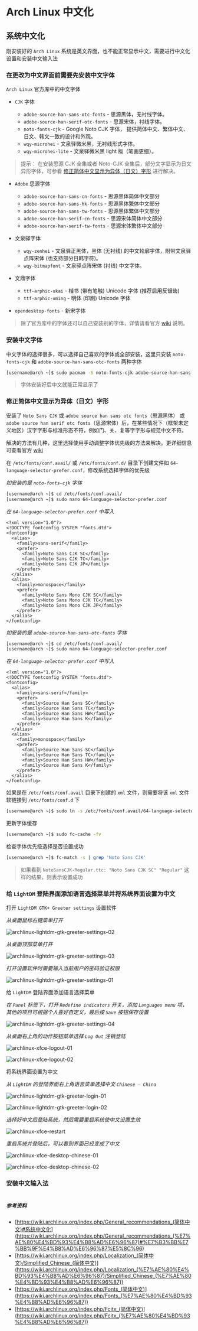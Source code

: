 # Arch Linux 中文化 

## 系统中文化

刚安装好的 `Arch Linux` 系统是英文界面，也不能正常显示中文，需要进行中文化设置和安装中文输入法

### 在更改为中文界面前需要先安装中文字体

`Arch Linux` 官方库中的中文字体

- `CJK` 字体

  - `adobe-source-han-sans-otc-fonts` - 思源黑体，无衬线字体。
  - `adobe-source-han-serif-otc-fonts` - 思源宋体，衬线字体。
  - `noto-fonts-cjk` - Google Noto CJK 字体， 提供简体中文、繁体中文、日文、韩文一致的设计和外观。
  - `wqy-microhei` - 文泉驿微米黑，无衬线形式字体。
  - `wqy-microhei-lite` - 文泉驿微米黑 light 版（笔画更细）。

> 提示： 在安装思源 CJK 全集或者 Noto-CJK 全集后，部分文字显示为日文异形字体，可参看 [修正简体中文显示为异体（日文）字形](arch-linux-chinese-localization.md#修正简体中文显示为异体日文字形) 进行解决。

- `Adobe` 思源字体

  - `adobe-source-han-sans-cn-fonts` - 思源黑体简体中文部分
  - `adobe-source-han-sans-hk-fonts` - 思源黑体繁体中文部分
  - `adobe-source-han-sans-tw-fonts` - 思源黑体繁体中文部分
  - `adobe-source-han-serif-cn-fonts` - 思源宋体简体中文部分
  - `adobe-source-han-serif-tw-fonts` - 思源宋体繁体中文部分

- 文泉驿字体

  - `wqy-zenhei` - 文泉驿正黑体，黑体 (无衬线) 的中文轮廓字体，附带文泉驿点阵宋体 (也支持部分日韩字符)。
  - `wqy-bitmapfont` - 文泉驿点阵宋体 (衬线) 中文字体。

- 文鼎字体

  - `ttf-arphic-ukai` - 楷书 (带有笔触) Unicode 字体 (推荐启用反锯齿)
  - `ttf-arphic-uming` - 明体 (印刷) Unicode 字体
  
- `opendesktop-fonts` - 新宋字体

> 除了官方库中的字体还可以自己安装别的字体，详情请看官方 [wiki](https://wiki.archlinux.org/index.php/Fonts_(%E7%AE%80%E4%BD%93%E4%B8%AD%E6%96%87)#%E4%B8%AD%E6%97%A5%E9%9F%A9%E8%B6%8A%E6%96%87%E5%AD%97) 说明。

### 安装中文字体

中文字体的选择很多，可以选择自己喜欢的字体或全部安装，这里只安装 `noto-fonts-cjk` 和 `adobe-source-han-sans-otc-fonts` 两种字体

```bash
[username@arch ~]$ sudo pacman -S noto-fonts-cjk adobe-source-han-sans-otc-fonts
```

> 字体安装好后中文就能正常显示了

### 修正简体中文显示为异体（日文）字形

安装了 `Noto Sans CJK` 或 `adobe source han sans otc fonts`（思源黑体） 或 `adobe source han serif otc fonts`（思源宋体）后，在某些情况下（框架未定义地区）汉字字形与标准形态不符，例如门、关、复等字字形与规范中文不符。

解决的方法有几种，这里选择使用手动调整字体优先级的方法来解决。更详细信息可查看官方 [wiki](https://wiki.archlinux.org/index.php/Localization_(%E7%AE%80%E4%BD%93%E4%B8%AD%E6%96%87)/Simplified_Chinese_(%E7%AE%80%E4%BD%93%E4%B8%AD%E6%96%87)#%E4%BF%AE%E6%AD%A3%E7%AE%80%E4%BD%93%E4%B8%AD%E6%96%87%E6%98%BE%E7%A4%BA%E4%B8%BA%E5%BC%82%E4%BD%93%EF%BC%88%E6%97%A5%E6%96%87%EF%BC%89%E5%AD%97%E5%BD%A2)

在 `/etc/fonts/conf.avail/` 或 `/etc/fonts/conf.d/` 目录下创建文件如 `64-language-selector-prefer.conf`，修改系统选择字体的优先级

*如安装的是 `noto-fonts-cjk` 字体*

```bash
[username@arch ~]$ cd /etc/fonts/conf.avail/
[username@arch ~]$ sudo nano 64-language-selector-prefer.conf
```

*在 `64-language-selector-prefer.conf` 中写入*

```nano
<?xml version="1.0"?>
<!DOCTYPE fontconfig SYSTEM "fonts.dtd">
<fontconfig>
  <alias>
    <family>sans-serif</family>
    <prefer>
      <family>Noto Sans CJK SC</family>
      <family>Noto Sans CJK TC</family>
      <family>Noto Sans CJK JP</family>
    </prefer>
  </alias>
  <alias>
    <family>monospace</family>
    <prefer>
      <family>Noto Sans Mono CJK SC</family>
      <family>Noto Sans Mono CJK TC</family>
      <family>Noto Sans Mono CJK JP</family>
    </prefer>
  </alias>
</fontconfig>
```

*如安装的是 `adobe-source-han-sans-otc-fonts` 字体*

```bash
[username@arch ~]$ cd /etc/fonts/conf.avail/
[username@arch ~]$ sudo nano 64-language-selector-prefer.conf
```

*在 `64-language-selector-prefer.conf` 中写入*

```nano
<?xml version="1.0"?>
<!DOCTYPE fontconfig SYSTEM "fonts.dtd">
<fontconfig>
  <alias>
    <family>sans-serif</family>
    <prefer>
      <family>Source Han Sans SC</family>
      <family>Source Han Sans TC</family>
      <family>Source Han Sans HW</family>
      <family>Source Han Sans K</family>
    </prefer>
  </alias>
  <alias>
    <family>monospace</family>
    <prefer>
      <family>Source Han Sans SC</family>
      <family>Source Han Sans TC</family>
      <family>Source Han Sans HW</family>
      <family>Source Han Sans K</family>
    </prefer>
  </alias>
</fontconfig>
```

如果是在 `/etc/fonts/conf.avail` 目录下创建的 `xml` 文件，则需要将该 `xml` 文件软链接到 `/etc/fonts/conf.d` 下

```bash
[username@arch ~]$ sudo ln -s /etc/fonts/conf.avail/64-language-selector-prefer.conf /etc/fonts/conf.d/64-language-selector-prefer.conf
```

更新字体缓存

```bash
[username@arch ~]$ sudo fc-cache -fv
```

检查字体优先级选择是否设置成功

```bash
[username@arch ~]$ fc-match -s | grep 'Noto Sans CJK'
```

> 如果看到 `NotoSansCJK-Regular.ttc: "Noto Sans CJK SC" "Regular"` 这样的结果，则表示设置成功

### 给 `LightDM` 登陆界面添加语言选择菜单并将系统界面设置为中文

打开 `LightDM GTK+ Greeter settings` 设置软件

*从桌面鼠标右键菜单打开*

![archlinux-lightdm-gtk-greeter-settings-02](images/502-archlinux-lightdm-gtk-greeter-settings-02-800x640.png)

*从桌面顶部菜单打开*

![archlinux-lightdm-gtk-greeter-settings-03](images/503-archlinux-lightdm-gtk-greeter-settings-03-800x640.png)

*打开设置软件时需要输入当前用户的密码验证权限*

![archlinux-lightdm-gtk-greeter-settings-01](images/501-archlinux-lightdm-gtk-greeter-settings-01-800x640.png)

给 `LightDM` 登陆界面添加语言选择菜单

*在 `Panel` 标签下，打开 `Redefine indicators` 开关，添加 `Languages menu` 项，其他的项目可根据个人喜好自定义，最后按 `Save` 按钮保存设置*

![archlinux-lightdm-gtk-greeter-settings-04](images/504-archlinux-lightdm-gtk-greeter-settings-04-800x640.png)

*从桌面右上角的动作按钮菜单选择 `Log Out` 注销登陆*

![archlinux-xfce-logout-01](images/509-archlinux-xfce-logout-01-800x640.png)

![archlinux-xfce-logout-02](images/510-archlinux-xfce-logout-02-800x640.png)

将系统界面设置为中文

*从 `LightDM` 的登陆界面右上角语言菜单选择中文 `Chinese - China`*

![archlinux-lightdm-gtk-greeter-login-01](images/505-archlinux-lightdm-gtk-greeter-login-01-800x600.png)

![archlinux-lightdm-gtk-greeter-login-02](images/506-archlinux-lightdm-gtk-greeter-login-02-800x600.png)

*选择好中文后登陆系统，然后需要重启系统使中文设置生效*

![archlinux-xfce-restart](images/511-archlinux-xfce-restart-800x640.png)

*重启系统并登陆后，可以看到界面已经变成了中文*

![archlinux-xfce-desktop-chinese-01](images/507-archlinux-xfce-desktop-chinese-01-800x640.png)

![archlinux-xfce-desktop-chinese-02](images/508-archlinux-xfce-desktop-chinese-02-800x640.png)

### 安装中文输入法

#

##### 参考资料

  - [https://wiki.archlinux.org/index.php/General_recommendations_(简体中文)#系统中文化](https://wiki.archlinux.org/index.php/General_recommendations_(%E7%AE%80%E4%BD%93%E4%B8%AD%E6%96%87)#%E7%B3%BB%E7%BB%9F%E4%B8%AD%E6%96%87%E5%8C%96)
  - [https://wiki.archlinux.org/index.php/Localization_(简体中文)/Simplified_Chinese_(简体中文)](https://wiki.archlinux.org/index.php/Localization_(%E7%AE%80%E4%BD%93%E4%B8%AD%E6%96%87)/Simplified_Chinese_(%E7%AE%80%E4%BD%93%E4%B8%AD%E6%96%87))
  - [https://wiki.archlinux.org/index.php/Fonts_(简体中文)](https://wiki.archlinux.org/index.php/Fonts_(%E7%AE%80%E4%BD%93%E4%B8%AD%E6%96%87))
  - [https://wiki.archlinux.org/index.php/Fcitx_(简体中文)](https://wiki.archlinux.org/index.php/Fcitx_(%E7%AE%80%E4%BD%93%E4%B8%AD%E6%96%87))
